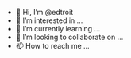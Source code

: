 - 👋 Hi, I’m @edtroit
- 👀 I’m interested in ...
- 🌱 I’m currently learning ...
- 💞️ I’m looking to collaborate on ...
- 📫 How to reach me ...

<!---
edtroit/edtroit is a ✨ special ✨ repository because its `README.md` (this file) appears on your GitHub profile.
You can click the Preview link to take a look at your changes.
--->

